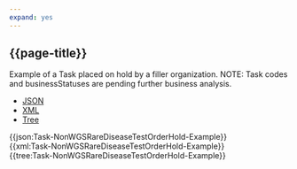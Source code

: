 ```yaml
---
expand: yes
---
```


## {{page-title}}

Example of a Task placed on hold by a filler organization. NOTE: Task codes and businessStatuses are pending further business analysis.

<div class="nhsd-!t-margin-bottom-6">
  <ul class="nav nav-tabs" role="tablist">
        <li role="presentation" class="active">
            <a href="#JSON-T-NWRDTOH-E" role="tab" data-toggle="tab">JSON</a>
        </li>
         <li role="presentation">
            <a href="#XML-T-NWRDTOH-E" role="tab" data-toggle="tab">XML</a>
        </li>
        <li role="presentation">
            <a href="#Tree-T-NWRDTOH-E" role="tab" data-toggle="tab">Tree</a>
        </li>
  </ul>
    
  <div class="tab-content snippet">
    <div id="JSON-T-NWRDTOH-E" role="tabpanel" class="tab-pane active">
{{json:Task-NonWGSRareDiseaseTestOrderHold-Example}}
    </div>
    <div id="XML-T-NWRDTOH-E" role="tabpanel" class="tab-pane">
{{xml:Task-NonWGSRareDiseaseTestOrderHold-Example}}
    </div>
    <div id="Tree-T-NWRDTOH-E" role="tabpanel" class="tab-pane">
{{tree:Task-NonWGSRareDiseaseTestOrderHold-Example}}
    </div>
  </div>
</div>